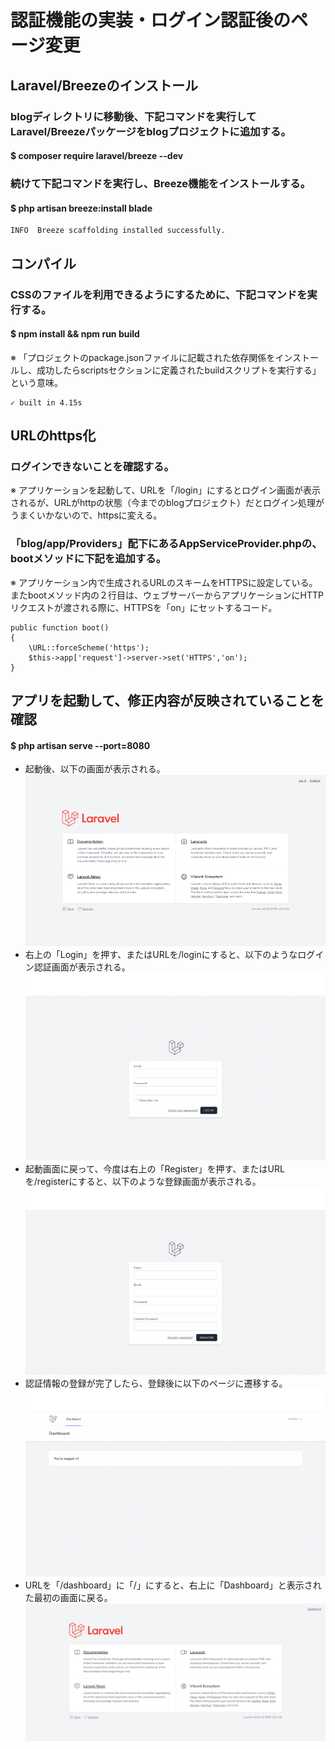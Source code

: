 # 認証機能の実装・ログイン認証後のページ変更

## Laravel/Breezeのインストール

### blogディレクトリに移動後、下記コマンドを実行してLaravel/Breezeパッケージをblogプロジェクトに追加する。
#### $ composer require laravel/breeze --dev

### 続けて下記コマンドを実行し、Breeze機能をインストールする。
#### $ php artisan breeze:install blade

    INFO  Breeze scaffolding installed successfully.

## コンパイル

### CSSのファイルを利用できるようにするために、下記コマンドを実行する。
#### $ npm install && npm run build
※ 「プロジェクトのpackage.jsonファイルに記載された依存関係をインストールし、成功したらscriptsセクションに定義されたbuildスクリプトを実行する」という意味。

    ✓ built in 4.15s

## URLのhttps化

### ログインできないことを確認する。
※ アプリケーションを起動して、URLを「/login」にするとログイン画面が表示されるが、URLがhttpの状態（今までのblogプロジェクト）だとログイン処理がうまくいかないので、httpsに変える。

### 「blog/app/Providers」配下にあるAppServiceProvider.phpの、bootメソッドに下記を追加する。
※ アプリケーション内で生成されるURLのスキームをHTTPSに設定している。またbootメソッド内の２行目は、ウェブサーバーからアプリケーションにHTTPリクエストが渡される際に、HTTPSを「on」にセットするコード。

    public function boot()
    {
        \URL::forceScheme('https');
        $this->app['request']->server->set('HTTPS','on');
    }

## アプリを起動して、修正内容が反映されていることを確認

#### $ php artisan serve --port=8080

* 起動後、以下の画面が表示される。
![Alt text](../../img/09-3_2-3_1.png)
* 右上の「Login」を押す、またはURLを/loginにすると、以下のようなログイン認証画面が表示される。
![Alt text](../../img/09-3_2-3_2.png)
* 起動画面に戻って、今度は右上の「Register」を押す、またはURLを/registerにすると、以下のような登録画面が表示される。
![Alt text](../../img/09-3_2-3_3.png)
* 認証情報の登録が完了したら、登録後に以下のページに遷移する。
![Alt text](../../img/09-3_2-3_4.png)
* URLを「/dashboard」に「/」にすると、右上に「Dashboard」と表示された最初の画面に戻る。
![Alt text](../../img/09-3_2-3_5.png)